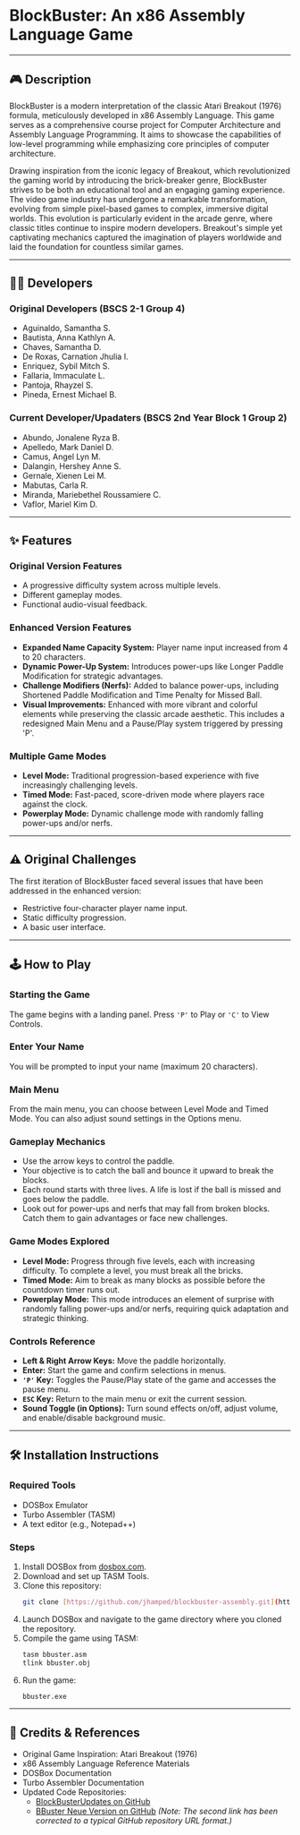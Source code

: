 # BlockBuster: An x86 Assembly Language Game

---

## 🎮 Description

BlockBuster is a modern interpretation of the classic Atari Breakout (1976) formula, meticulously developed in x86 Assembly Language. This game serves as a comprehensive course project for Computer Architecture and Assembly Language Programming. It aims to showcase the capabilities of low-level programming while emphasizing core principles of computer architecture.

Drawing inspiration from the iconic legacy of Breakout, which revolutionized the gaming world by introducing the brick-breaker genre, BlockBuster strives to be both an educational tool and an engaging gaming experience. The video game industry has undergone a remarkable transformation, evolving from simple pixel-based games to complex, immersive digital worlds. This evolution is particularly evident in the arcade genre, where classic titles continue to inspire modern developers. Breakout's simple yet captivating mechanics captured the imagination of players worldwide and laid the foundation for countless similar games.

---

## 🧑‍💻 Developers

### Original Developers (BSCS 2-1 Group 4)
* Aguinaldo, Samantha S.
* Bautista, Anna Kathlyn A.
* Chaves, Samantha D.
* De Roxas, Carnation Jhulia I.
* Enriquez, Sybil Mitch S.
* Fallaria, Immaculate L.
* Pantoja, Rhayzel S.
* Pineda, Ernest Michael B.

### Current Developer/Upadaters (BSCS 2nd Year Block 1 Group 2)
* Abundo, Jonalene Ryza B.
* Apelledo, Mark Daniel D.
* Camus, Angel Lyn M.
* Dalangin, Hershey Anne S.
* Gernale, Xienen Lei M.
* Mabutas, Carla R.
* Miranda, Mariebethel Roussamiere C.
* Vaflor, Mariel Kim D.

---

## ✨ Features

### Original Version Features
* A progressive difficulty system across multiple levels.
* Different gameplay modes.
* Functional audio-visual feedback.

### Enhanced Version Features
* **Expanded Name Capacity System:** Player name input increased from 4 to 20 characters.
* **Dynamic Power-Up System:** Introduces power-ups like Longer Paddle Modification for strategic advantages.
* **Challenge Modifiers (Nerfs):** Added to balance power-ups, including Shortened Paddle Modification and Time Penalty for Missed Ball.
* **Visual Improvements:** Enhanced with more vibrant and colorful elements while preserving the classic arcade aesthetic. This includes a redesigned Main Menu and a Pause/Play system triggered by pressing 'P'.

### Multiple Game Modes
* **Level Mode:** Traditional progression-based experience with five increasingly challenging levels.
* **Timed Mode:** Fast-paced, score-driven mode where players race against the clock.
* **Powerplay Mode:** Dynamic challenge mode with randomly falling power-ups and/or nerfs.

---

## ⚠️ Original Challenges

The first iteration of BlockBuster faced several issues that have been addressed in the enhanced version:
* Restrictive four-character player name input.
* Static difficulty progression.
* A basic user interface.

---

## 🕹️ How to Play

### Starting the Game
The game begins with a landing panel. Press `'P'` to Play or `'C'` to View Controls.

### Enter Your Name
You will be prompted to input your name (maximum 20 characters).

### Main Menu
From the main menu, you can choose between Level Mode and Timed Mode. You can also adjust sound settings in the Options menu.

### Gameplay Mechanics
* Use the arrow keys to control the paddle.
* Your objective is to catch the ball and bounce it upward to break the blocks.
* Each round starts with three lives. A life is lost if the ball is missed and goes below the paddle.
* Look out for power-ups and nerfs that may fall from broken blocks. Catch them to gain advantages or face new challenges.

### Game Modes Explored
* **Level Mode:** Progress through five levels, each with increasing difficulty. To complete a level, you must break all the bricks.
* **Timed Mode:** Aim to break as many blocks as possible before the countdown timer runs out.
* **Powerplay Mode:** This mode introduces an element of surprise with randomly falling power-ups and/or nerfs, requiring quick adaptation and strategic thinking.

### Controls Reference
* **Left & Right Arrow Keys:** Move the paddle horizontally.
* **Enter:** Start the game and confirm selections in menus.
* **`'P'` Key:** Toggles the Pause/Play state of the game and accesses the pause menu.
* **`ESC` Key:** Return to the main menu or exit the current session.
* **Sound Toggle (in Options):** Turn sound effects on/off, adjust volume, and enable/disable background music.

---

## 🛠️ Installation Instructions

### Required Tools
* DOSBox Emulator
* Turbo Assembler (TASM)
* A text editor (e.g., Notepad++)

### Steps
1.  Install DOSBox from [dosbox.com](https://www.dosbox.com/).
2.  Download and set up TASM Tools.
3.  Clone this repository:
    ```bash
    git clone [https://github.com/jhamped/blockbuster-assembly.git](https://github.com/jhamped/blockbuster-assembly.git)
    ```
4.  Launch DOSBox and navigate to the game directory where you cloned the repository.
5.  Compile the game using TASM:
    ```bash
    tasm bbuster.asm
    tlink bbuster.obj
    ```
6.  Run the game:
    ```bash
    bbuster.exe
    ```

---

## 📜 Credits & References

* Original Game Inspiration: Atari Breakout (1976)
* x86 Assembly Language Reference Materials
* DOSBox Documentation
* Turbo Assembler Documentation
* Updated Code Repositories:
    * [BlockBusterUpdates on GitHub](https://github.com/jhamped/blockbuster-assembly)
    * [BBuster Neue Version on GitHub](https://github.com/MarkDaniel0702/BBusterNeueVersion)
    *(Note: The second link has been corrected to a typical GitHub repository URL format.)*
